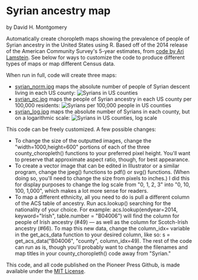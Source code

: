 # Syrian ancestry map
by David H. Montgomery

Automatically create choropleth maps showing the prevalence of people of Syrian ancestry in the United States using R. Based off of the 2014 release of the American Community Survey's 5-year estimates, from [code by Ari Lamstein](http://www.arilamstein.com/blog/2015/11/16/search-census-data-r/). See below for ways to customize the code to produce different types of maps or map different Census data.

When run in full, code will create three maps: 
- [syrian_norm.jpg](https://raw.githubusercontent.com/pioneerpress/code/master/syrian-map/Maps/syrian_norm.jpg) maps the absolute number of people of Syrian descent living in each US county:
![Syrians in US counties](https://raw.githubusercontent.com/pioneerpress/code/master/syrian-map/Small%20Maps/syrian_norm_sm.jpg)
- [syrian_pc.jpg](https://raw.githubusercontent.com/pioneerpress/code/master/syrian-map/Maps/syrian_pc.jpg) maps the people of Syrian ancestry in each US county per 100,000 residents:
![Syrians per 100,000 people in US counties](https://raw.githubusercontent.com/pioneerpress/code/master/syrian-map/Small%20Maps/syrian_pc_sm.jpg)
- [syrian_log.jpg](https://raw.githubusercontent.com/pioneerpress/code/master/syrian-map/Maps/syrian_log.jpg) maps the absolute number of Syrians in each county, but on a logarithmic scale:
![Syrians in US counties, log scale](https://raw.githubusercontent.com/pioneerpress/code/master/syrian-map/Small%20Maps/syrian_log_sm.jpg)

This code can be freely customized. A few possible changes:
- To change the size of the outputted images, change the "width=1000,height=600" portions of each of the three county_choropleth() functions to your preferred pixel height. You'll want to preserve that approximate aspect ratio, though, for best appearance.
- To create a vector image that can be edited in Illustrator or a similar program, change the jpeg() functions to pdf() or svg() functions. (When doing so, you'll need to change the size from pixels to inches.) I did this for display purposes to change the log scale from "0, 1, 2, 3" into "0, 10, 100, 1,000", which makes a lot more sense for readers.
- To map a different ethnicity, all you need to do is pull a different column of the ACS table of ancestry. Run acs.lookup() searching for the nationality of your choice. For example: acs.lookup(endyear=2014, keyword="Irish", table.number = "B04006") will find the column for people of Irish ancestry (#49) — as well as the column for Scotch-Irish ancestry (#66). To map this new data, change the column_idx= variable in the get_acs_data function to your desired column, like so: s = get_acs_data("B04006", "county", column_idx=49). The rest of the code can run as is, though you'll probably want to change the filenames and map titles in your county_choropleth() code away from "Syrian."

This code, and all code published on the Pioneer Press Github, is made available under the [MIT License](http://opensource.org/licenses/MIT).
